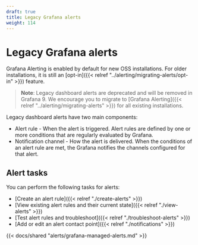 ```yaml
---
draft: true
title: Legacy Grafana alerts
weight: 114
---
```


# Legacy Grafana alerts

Grafana Alerting is enabled by default for new OSS installations. For older installations, it is still an [opt-in]({{< relref "../alerting/migrating-alerts/opt-in" >}}) feature.

> **Note**: Legacy dashboard alerts are deprecated and will be removed in Grafana 9. We encourage you to migrate to [Grafana Alerting]({{< relref "../alerting/migrating-alerts" >}}) for all existing installations.

Legacy dashboard alerts have two main components:

- Alert rule - When the alert is triggered. Alert rules are defined by one or more conditions that are regularly evaluated by Grafana.
- Notification channel - How the alert is delivered. When the conditions of an alert rule are met, the Grafana notifies the channels configured for that alert.

## Alert tasks

You can perform the following tasks for alerts:

- [Create an alert rule]({{< relref "./create-alerts" >}})
- [View existing alert rules and their current state]({{< relref "./view-alerts" >}})
- [Test alert rules and troubleshoot]({{< relref "./troubleshoot-alerts" >}})
- [Add or edit an alert contact point]({{< relref "./notifications" >}})

{{< docs/shared "alerts/grafana-managed-alerts.md" >}}
